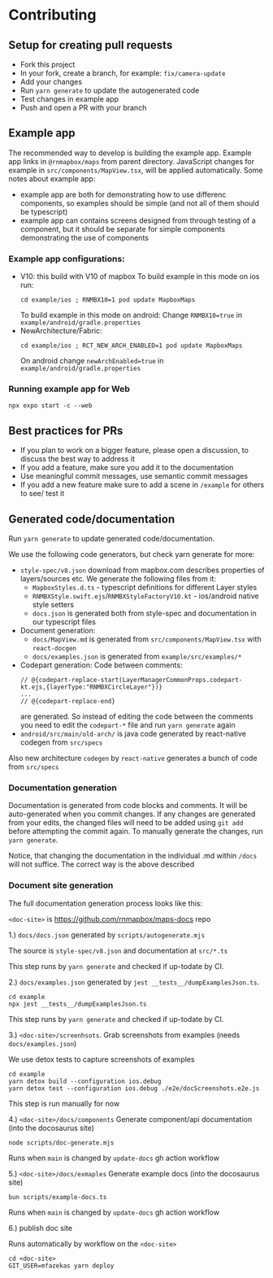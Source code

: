 # Contributing

## Setup for creating pull requests
- Fork this project
- In your fork, create a branch, for example: `fix/camera-update`
- Add your changes
- Run `yarn generate` to update the autogenerated code
- Test changes in example app
- Push and open a PR with your branch

## Example app
The recommended way to develop is building the example app. Example app links in `@rnmapbox/maps` from parent directory. JavaScript changes for example in `src/components/MapView.tsx`, will be applied automatically.
Some notes about example app:
- example app are both for demonstrating how to use differenc components, so examples should be simple (and not all of them should be typescript)
- example app can contains screens designed from through testing of a component, but it should be separate for simple components demonstrating the use of components

### Example app configurations:

- V10: this build with V10 of mapbox
  To build example in this mode on ios run:
  ```
  cd example/ios ; RNMBX10=1 pod update MapboxMaps
  ```
  To build example in this mode on android:
  Change `RNMBX10=true` in `example/android/gradle.properties`
- NewArchitecture/Fabric:
  ```
  cd example/ios ; RCT_NEW_ARCH_ENABLED=1 pod update MapboxMaps
  ```
  On android change `newArchEnabled=true` in `example/android/gradle.properties`

### Running example app for Web

```
npx expo start -c --web
```


## Best practices for PRs
- If you plan to work on a bigger feature, please open a discussion, to discuss the best way to address it
- If you add a feature, make sure you add it to the documentation
- Use meaningful commit messages, use semantic commit messages
- If you add a new feature make sure to add a scene in `/example` for others to see/ test it

## Generated code/documentation

Run `yarn generate` to update generated code/documentation.

We use the following code generators, but check yarn generate for more:
- `style-spec/v8.json` download from mapbox.com describes properties of layers/sources etc. We generate the following files from it:
  - `MapboxStyles.d.ts` - typescript definitions for different Layer styles
  - `RNMBXStyle.swift.ejs`/`RNMBXStyleFactoryV10.kt` - ios/android native style setters
  - `docs.json` is generated both from style-spec and documentation in our typescript files
- Document generation:
  - `docs/MapView.md` is generated from `src/components/MapView.tsx` with `react-docgen`
  - `docs/examples.json` is generated from `example/src/examples/*`
- Codepart generation:
  Code between comments:
    ```
    // @{codepart-replace-start(LayerManagerCommonProps.codepart-kt.ejs,{layerType:"RNMBXCircleLayer"})}
    ...
    // @{codepart-replace-end}
    ```
  are generated. So instead of editing the code between the comments you need to edit the `codepart-*` file and run
  `yarn generate` again
- `android/src/main/old-arch/` is java code generated by react-native codegen from `src/specs`

Also new architecture `codegen` by `react-native` generates a bunch of code from `src/specs`

### Documentation generation

Documentation is generated from code blocks and comments.  It will be auto-generated when you commit changes.
If any changes are generated from your edits, the changed files will need to be added using `git add` before attempting the commit again.
To manually generate the changes, run `yarn generate`.

Notice, that changing the documentation in the individual <COMPONENT>.md within `/docs` will not suffice.
The correct way is the above described

### Document site generation

The full documentation generation process looks like this:

`<doc-site>` is https://github.com/rnmapbox/maps-docs repo

1.) `docs/docs.json` generated by `scripts/autogenerate.mjs`

  The source is `style-spec/v8.json` and documentation at `src/*.ts`

  This step runs by `yarn generate` and checked if up-todate by CI.

2.) `docs/examples.json`  generated by `jest __tests__/dumpExamplesJson.ts`.

  ```
  cd example
  npx jest __tests__/dumpExamplesJson.ts
  ```

  This step runs by `yarn generate` and checked if up-todate by CI.

3.) `<doc-site>/screenhsots`. Grab screenshots from examples (needs `docs/examples.json`)

  We use detox tests to capture screenshots of examples
  ```
  cd example
  yarn detox build --configuration ios.debug
  yarn detox test --configuration ios.debug ./e2e/docScreenshots.e2e.js
  ```

  This step is run manually for now

4.) `<doc-site>/docs/components` Generate component/api documentation (into the docosaurus site)

  ```
  node scripts/doc-generate.mjs
  ```

  Runs when `main` is changed by `update-docs` gh action workflow

5.) `<doc-site>/docs/exmaples` Generate example docs (into the docosaurus site)

  ```
  bun scripts/example-docs.ts
  ```

  Runs when `main` is changed by `update-docs` gh action workflow

6.) publish doc site

  Runs automatically by workflow on the `<doc-site>`

  ```
  cd <doc-site>
  GIT_USER=mfazekas yarn deploy
  ```



